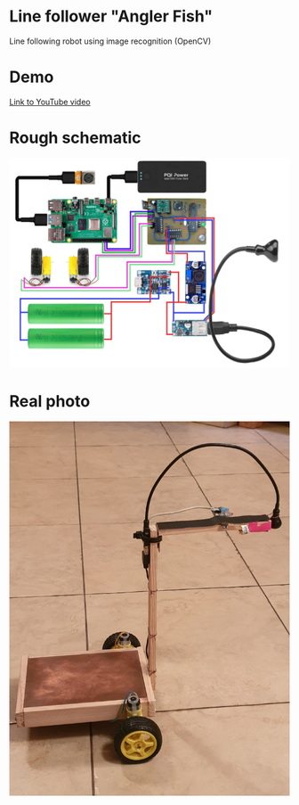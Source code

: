 # Line follower "Angler Fish"
Line following robot using image recognition (OpenCV)
# Demo
[Link to YouTube video](https://www.youtube.com/watch?v=mOt6cKBLhIQ)
# Rough schematic
![schematic_photo](https://github.com/roman-oberenkowski/line_follower/blob/61885e40da537e03503e23dd30874474bcad4432/readme_resources/Robot%20scheme.jpg)
# Real photo
![real](https://github.com/roman-oberenkowski/line_follower/blob/61885e40da537e03503e23dd30874474bcad4432/readme_resources/20200627_205343.jpg)
